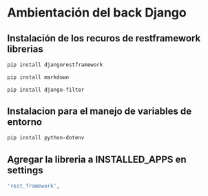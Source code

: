 # Ambientación del back Django

## Instalación de los recuros de restframework librerias 
```bash
pip install djangorestframework
```
```bash
pip install markdown 
```
```bash
pip install django-filter  
```
## Instalacion para el manejo de variables de entorno 
```bash
pip install python-dotenv
```
## Agregar la libreria a INSTALLED_APPS en settings
```bash
'rest_framework',
```